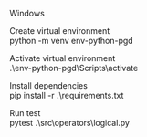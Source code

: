 Windows

Create virtual environment  
python -m venv env-python-pgd

Activate virtual environment  
.\env-python-pgd\Scripts\activate

Install dependencies  
pip install -r .\requirements.txt

Run test  
pytest .\src\operators\logical.py